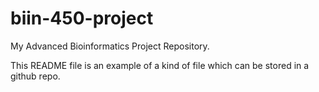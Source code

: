 # biin-450-project
My Advanced Bioinformatics Project Repository. 

This README file is an example of a kind of file which can be stored in a github repo. 
